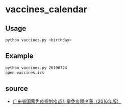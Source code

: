 # vaccines_calendar

## Usage

``` bash
python vaccines.py <birthday>
```

## Example

``` bash
python vaccines.py 20190724
open vaccines.ics
```

## source
- [广东省国家免疫规划疫苗儿童免疫程序表（2016年版）](http://www.cdcp.org.cn/gdsjbyfkzzx/miay/200809/7aec8927b3324284a432d3f137c430b9.shtml)
